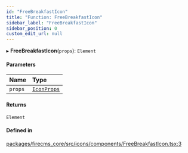 ```yaml
---
id: "FreeBreakfastIcon"
title: "Function: FreeBreakfastIcon"
sidebar_label: "FreeBreakfastIcon"
sidebar_position: 0
custom_edit_url: null
---
```


▸ **FreeBreakfastIcon**(`props`): `Element`

#### Parameters

| Name | Type |
| :------ | :------ |
| `props` | [`IconProps`](../types/IconProps.md) |

#### Returns

`Element`

#### Defined in

[packages/firecms_core/src/icons/components/FreeBreakfastIcon.tsx:3](https://github.com/FireCMSco/firecms/blob/d45f3739/packages/firecms_core/src/icons/components/FreeBreakfastIcon.tsx#L3)

